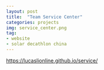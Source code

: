 ```yaml
---
layout: post
title:  "Team Service Center"
categories: projects
img: service_center.png
tag:
- website
- solar decathlon china
---
```


<div class="center">
	<a class="btn btn-sm btn-primary" href="https://lucaslionline.github.io/service/" target="_blank">https://lucaslionline.github.io/service/</a>
</div>
